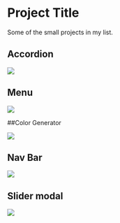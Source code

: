 
# Project Title

Some of the small projects in my list.





## Accordion

![](https://github.com/bistakazi101/React_projects/blob/master/04-accordion/fourth.png)
## Menu

![](https://github.com/bistakazi101/React_projects/blob/master/05-menu/fifth.png)


##Color Generator

![](https://github.com/bistakazi101/React_projects/blob/master/09-color-generator/Screenshot%20from%202023-03-09%2016-50-11.png)


## Nav Bar
![](https://github.com/bistakazi101/React_projects/blob/master/11-navbar/Screenshot%20from%202023-03-10%2013-25-49.png)

## Slider modal
![](https://github.com/bistakazi101/React_projects/blob/master/12-sidebar-modal/Screenshot%20from%202023-03-13%2009-14-44.png)
